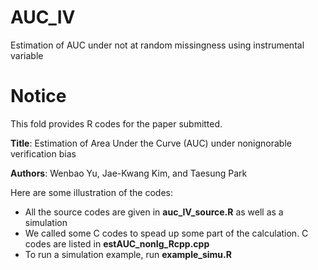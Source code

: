 # AUC_IV
Estimation of AUC under not at random missingness using instrumental variable


# Notice
This fold provides R codes for the paper submitted.

**Title**: Estimation of Area Under the Curve (AUC) under nonignorable verification bias

**Authors**: Wenbao Yu, Jae-Kwang Kim, and Taesung Park

Here are some illustration of the codes:
- All the source codes are given in **auc_IV_source.R** as well as a simulation 
- We called some C codes to spead up some part of the calculation. C codes are listed in **estAUC_nonIg_Rcpp.cpp**
- To run a simulation example, run **example_simu.R**


